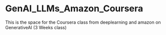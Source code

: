 # GenAI_LLMs_Amazon_Coursera
This is the space for the Coursera class from deeplearning and amazon on GenerativeAI (3 Weeks class)
